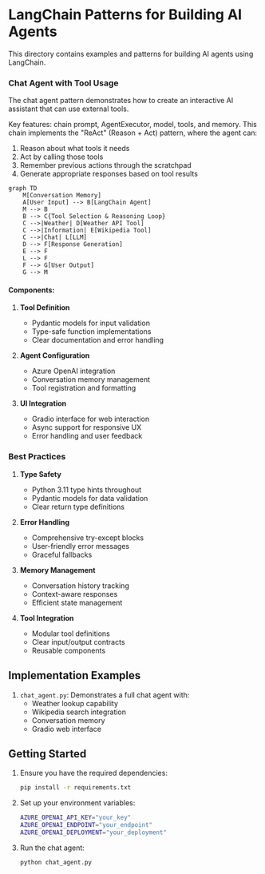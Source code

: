 # LangChain Patterns for Building AI Agents

This directory contains examples and patterns for building AI agents using LangChain. 

### Chat Agent with Tool Usage

The chat agent pattern demonstrates how to create an interactive AI assistant that can use external tools. 

Key features: chain prompt, AgentExecutor, model, tools, and memory.
This chain implements the "ReAct" (Reason + Act) pattern, where the agent can:

1. Reason about what tools it needs
2. Act by calling those tools
3. Remember previous actions through the scratchpad
4. Generate appropriate responses based on tool results


```mermaid
graph TD
    M[Conversation Memory]
    A[User Input] --> B[LangChain Agent]
    M --> B
    B --> C{Tool Selection & Reasoning Loop}
    C -->|Weather| D[Weather API Tool]
    C -->|Information| E[Wikipedia Tool]
    C -->|Chat| L[LLM]
    D --> F[Response Generation]
    E --> F
    L --> F
    F --> G[User Output]
    G --> M
```

#### Components:
1. **Tool Definition**
   - Pydantic models for input validation
   - Type-safe function implementations
   - Clear documentation and error handling

2. **Agent Configuration**
   - Azure OpenAI integration
   - Conversation memory management
   - Tool registration and formatting

3. **UI Integration**
   - Gradio interface for web interaction
   - Async support for responsive UX
   - Error handling and user feedback

### Best Practices

1. **Type Safety**
   - Python 3.11 type hints throughout
   - Pydantic models for data validation
   - Clear return type definitions

2. **Error Handling**
   - Comprehensive try-except blocks
   - User-friendly error messages
   - Graceful fallbacks

3. **Memory Management**
   - Conversation history tracking
   - Context-aware responses
   - Efficient state management

4. **Tool Integration**
   - Modular tool definitions
   - Clear input/output contracts
   - Reusable components

## Implementation Examples

1. `chat_agent.py`: Demonstrates a full chat agent with:
   - Weather lookup capability
   - Wikipedia search integration
   - Conversation memory
   - Gradio web interface

## Getting Started

1. Ensure you have the required dependencies:
   ```bash
   pip install -r requirements.txt
   ```

2. Set up your environment variables:
   ```bash
   AZURE_OPENAI_API_KEY="your_key"
   AZURE_OPENAI_ENDPOINT="your_endpoint"
   AZURE_OPENAI_DEPLOYMENT="your_deployment"
   ```

3. Run the chat agent:
   ```bash
   python chat_agent.py
   ```

